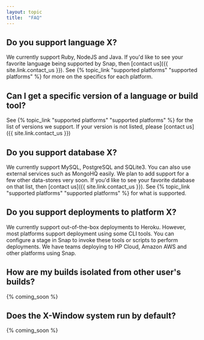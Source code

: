 ```yaml
---
layout: topic
title:  "FAQ"
---
```


## Do you support language X?

We currently support Ruby, NodeJS and Java. If you'd like to see your favorite language being supported by Snap, then [contact us]({{ site.link.contact_us }}). See {% topic_link "supported platforms" "supported platforms" %} for more on the specifics for each platform.

## Can I get a specific version of a language or build tool?

See {% topic_link "supported platforms" "supported platforms" %} for the list of versions we support. If your version is not listed,  please [contact us]({{ site.link.contact_us }})

## Do you support database X?

We currently support MySQL, PostgreSQL and SQLite3. You can also use external services such as MongoHQ easily. We plan to add support for a few other data-stores very soon. If you'd like to see your favorite database on that list, then [contact us]({{ site.link.contact_us }}). See {% topic_link "supported platforms" "supported platforms" %} for what is supported.

## Do you support deployments to platform X?

We currently support out-of-the-box deployments to Heroku. However, most platforms support deployment using some CLI tools. You can configure a stage in Snap to invoke these tools or scripts to perform deployments. We have teams deploying to HP Cloud, Amazon AWS and other platforms using Snap.

## How are my builds isolated from other user's builds?

{% coming_soon %}

## Does the X-Window system run by default?

{% coming_soon %}

